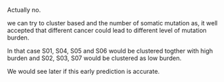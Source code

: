 Actually no.

we can try to cluster based and the number of somatic mutation as, it well accepted that different cancer could lead to different level of mutation burden.

In that case S01, S04, S05 and  S06 would be clustered togther with high burden and S02, S03, S07 would be clustered as low burden.

We would see later if this early prediction is accurate. 

